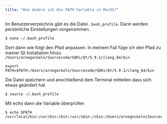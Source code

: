 ```yaml
---
title: "Wie ändere ich die PATH Variable in MacOS?"
---
```

Im Benutzerverzeichnis gibt es die Datei `.bash_profile`. Darin werden persönliche Einstellungen vorgenommen.

```
$ nano ~/.bash_profile
```

Dort dann wie folgt den Pfad anpassen. In meinem Fall füge ich den Pfad zu meiner Qt Installation hinzu `/Users/arnegockeln/Sourcecode/SDKs/Qt/5.9.1/clang_64/bin`

```
export PATH=$PATH:/Users/arnegockeln/Sourcecode/SDKs/Qt/5.9.1/clang_64/bin
```

Die Datei speichern und anschließend dem Terminal mitteilen dass sich etwas geändert hat.

```
$ source ~/.bash_profile
```

Mit echo dann die Variable überprüfen

```
$ echo $PATH
/usr/local/bin:/usr/bin:/bin:/usr/sbin:/sbin:/Users/arnegockeln/Sourcecode/SDKs/Qt/5.9.1/clang_64/bin
```

